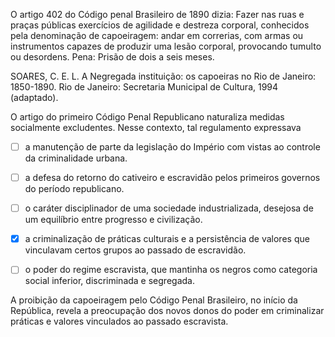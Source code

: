 

O artigo 402 do Código penal Brasileiro de 1890 dizia: Fazer nas ruas e praças públicas exercícios de agilidade e destreza corporal, conhecidos pela denominação de capoeiragem: andar em correrias, com armas ou instrumentos capazes de produzir uma lesão corporal, provocando tumulto ou desordens. Pena: Prisão de dois a seis meses.

SOARES, C. E. L. A Negregada instituição: os capoeiras no Rio de Janeiro: 1850-1890. Rio de Janeiro: Secretaria Municipal de Cultura, 1994 (adaptado).

O artigo do primeiro Código Penal Republicano naturaliza medidas socialmente excludentes. Nesse contexto, tal regulamento expressava



- [ ] a manutenção de parte da legislação do Império com vistas ao controle da criminalidade urbana.
- [ ] a defesa do retorno do cativeiro e escravidão pelos primeiros governos do período republicano.
- [ ] o caráter disciplinador de uma sociedade industrializada, desejosa de um equilíbrio entre progresso e civilização.
- [x] a criminalização de práticas culturais e a persistência de valores que vinculavam certos grupos ao passado de escravidão.
- [ ] o poder do regime escravista, que mantinha os negros como categoria social inferior, discriminada e segregada.


A proibição da capoeiragem pelo Código Penal Brasileiro, no início da República, revela a preocupação dos novos donos do poder em criminalizar práticas e valores vinculados ao passado escravista.

        